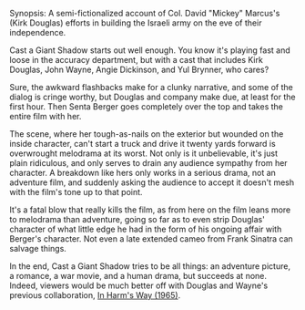 Synopsis: A semi-fictionalized account of Col. David "Mickey" Marcus's (Kirk Douglas) efforts in building the Israeli army on the eve of their independence.

Cast a Giant Shadow starts out well enough. You know it's playing fast and loose in the accuracy department, but with a cast that includes Kirk Douglas, John Wayne, Angie Dickinson, and Yul Brynner, who cares?

Sure, the awkward flashbacks make for a clunky narrative, and some of the dialog is cringe worthy, but Douglas and company make due, at least for the first hour. Then Senta Berger goes completely over the top and takes the entire film with her.

The scene, where her tough-as-nails on the exterior but wounded on the inside character, can't start a truck and drive it twenty yards forward is overwrought melodrama at its worst. Not only is it unbelievable, it's just plain ridiculous, and only serves to drain any audience sympathy from her character. A breakdown like hers only works in a serious drama, not an adventure film, and suddenly asking the audience to accept it doesn't mesh with the film's tone up to that point.

It's a fatal blow that really kills the film, as from here on the film leans more to melodrama than adventure, going so far as to even strip Douglas' character of what little edge he had in the form of his ongoing affair with Berger's character. Not even a late extended cameo from Frank Sinatra can salvage things.

In the end, Cast a Giant Shadow tries to be all things: an adventure picture, a romance, a war movie, and a human drama, but succeeds at none. Indeed, viewers would be much better off with Douglas and Wayne's previous collaboration, <a href="/browse/reviews/in-harms-way-1965/">In Harm's Way (1965)</a>.

